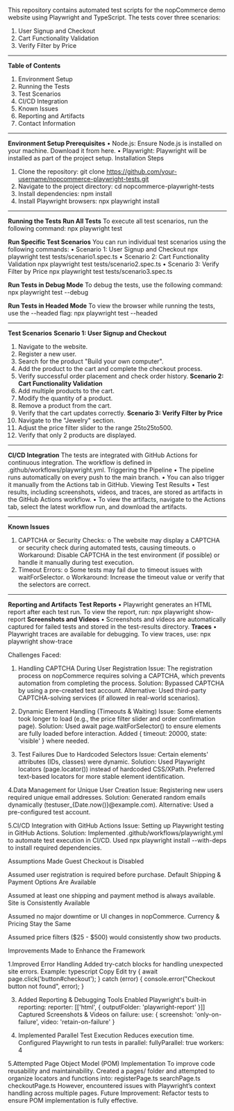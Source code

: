 This repository contains automated test scripts for the nopCommerce demo website using Playwright and TypeScript. The tests cover three scenarios:
1.	User Signup and Checkout
2.	Cart Functionality Validation
3.	Verify Filter by Price
________________________________________
**Table of Contents**
1.	Environment Setup
2.	Running the Tests
3.	Test Scenarios
4.	CI/CD Integration
5.	Known Issues
6.	Reporting and Artifacts
7.	Contact Information
________________________________________
**Environment Setup
Prerequisites**
•	Node.js: Ensure Node.js is installed on your machine. Download it from here.
•	Playwright: Playwright will be installed as part of the project setup.
Installation Steps
1.	Clone the repository:
git clone https://github.com/your-username/nopcommerce-playwright-tests.git
2.	Navigate to the project directory:
cd nopcommerce-playwright-tests
3.	Install dependencies:
npm install
4.	Install Playwright browsers:
npx playwright install
________________________________________
**Running the Tests
Run All Tests**
To execute all test scenarios, run the following command:
npx playwright test

**Run Specific Test Scenarios**
You can run individual test scenarios using the following commands:
•	Scenario 1: User Signup and Checkout
npx playwright test tests/scenario1.spec.ts
•	Scenario 2: Cart Functionality Validation
npx playwright test tests/scenario2.spec.ts
•	Scenario 3: Verify Filter by Price
npx playwright test tests/scenario3.spec.ts

**Run Tests in Debug Mode**
To debug the tests, use the following command:
npx playwright test --debug

**Run Tests in Headed Mode**
To view the browser while running the tests, use the --headed flag:
npx playwright test --headed
________________________________________
**Test Scenarios**
**Scenario 1: User Signup and Checkout**
1.	Navigate to the website.
2.	Register a new user.
3.	Search for the product "Build your own computer".
4.	Add the product to the cart and complete the checkout process.
5.	Verify successful order placement and check order history.
**Scenario 2: Cart Functionality Validation**
1.	Add multiple products to the cart.
2.	Modify the quantity of a product.
3.	Remove a product from the cart.
4.	Verify that the cart updates correctly.
**Scenario 3: Verify Filter by Price**
1.	Navigate to the "Jewelry" section.
2.	Adjust the price filter slider to the range 25to25to500.
3.	Verify that only 2 products are displayed.
________________________________________
**CI/CD Integration**
The tests are integrated with GitHub Actions for continuous integration. The workflow is defined in .github/workflows/playwright.yml.
Triggering the Pipeline
•	The pipeline runs automatically on every push to the main branch.
•	You can also trigger it manually from the Actions tab in GitHub.
Viewing Test Results
•	Test results, including screenshots, videos, and traces, are stored as artifacts in the GitHub Actions workflow.
•	To view the artifacts, navigate to the Actions tab, select the latest workflow run, and download the artifacts.
________________________________________
**Known Issues**
1.	CAPTCHA or Security Checks:
o	The website may display a CAPTCHA or security check during automated tests, causing timeouts.
o	Workaround: Disable CAPTCHA in the test environment (if possible) or handle it manually during test execution.
2.	Timeout Errors:
o	Some tests may fail due to timeout issues with waitForSelector.
o	Workaround: Increase the timeout value or verify that the selectors are correct.
________________________________________
**Reporting and Artifacts**
**Test Reports**
•	Playwright generates an HTML report after each test run. To view the report, run:
npx playwright show-report
**Screenshots and Videos**
•	Screenshots and videos are automatically captured for failed tests and stored in the test-results directory.
**Traces**
•	Playwright traces are available for debugging. To view traces, use:
npx playwright show-trace


Challenges Faced:
1. Handling CAPTCHA During User Registration
Issue: The registration process on nopCommerce requires solving a CAPTCHA, which prevents automation from completing the process.
Solution:
Bypassed CAPTCHA by using a pre-created test account.
Alternative: Used third-party CAPTCHA-solving services (if allowed in real-world scenarios).

2. Dynamic Element Handling (Timeouts & Waiting)
Issue: Some elements took longer to load (e.g., the price filter slider and order confirmation page).
Solution:
Used await page.waitForSelector() to ensure elements are fully loaded before interaction.
Added { timeout: 20000, state: 'visible' } where needed.

3. Test Failures Due to Hardcoded Selectors
Issue: Certain elements' attributes (IDs, classes) were dynamic.
Solution:
Used Playwright locators (page.locator()) instead of hardcoded CSS/XPath.
Preferred text-based locators for more stable element identification.

4.Data Management for Unique User Creation
Issue: Registering new users required unique email addresses.
Solution:
Generated random emails dynamically (testuser_{Date.now()}@example.com).
Alternative: Used a pre-configured test account.

5.CI/CD Integration with GitHub Actions
Issue: Setting up Playwright testing in GitHub Actions.
Solution:
Implemented .github/workflows/playwright.yml to automate test execution in CI/CD.
Used npx playwright install --with-deps to install required dependencies.


 Assumptions Made
Guest Checkout is Disabled

Assumed user registration is required before purchase.
Default Shipping & Payment Options Are Available

Assumed at least one shipping and payment method is always available.
Site is Consistently Available

Assumed no major downtime or UI changes in nopCommerce.
Currency & Pricing Stay the Same

Assumed price filters ($25 - $500) would consistently show two products.


Improvements Made to Enhance the Framework

1.Improved Error Handling
Added try-catch blocks for handling unexpected site errors.
Example:
typescript
Copy
Edit
try {
    await page.click('button#checkout');
} catch (error) {
    console.error("Checkout button not found", error);
}

3. Added Reporting & Debugging Tools
Enabled Playwright's built-in reporting:
reporter: [['html', { outputFolder: 'playwright-report' }]]
Captured Screenshots & Videos on failure:
use: { screenshot: 'only-on-failure', video: 'retain-on-failure' }

4. Implemented Parallel Test Execution
Reduces execution time.
Configured Playwright to run tests in parallel:
fullyParallel: true
workers: 4

5.Attempted Page Object Model (POM) Implementation
To improve code reusability and maintainability.
Created a pages/ folder and attempted to organize locators and functions into:
registerPage.ts
searchPage.ts
checkoutPage.ts
However, encountered issues with Playwright’s context handling across multiple pages.
Future Improvement:
Refactor tests to ensure POM implementation is fully effective.